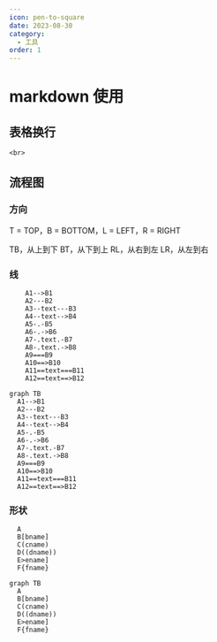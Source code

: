 ```yaml
---
icon: pen-to-square
date: 2023-08-30
category:
  - 工具
order: 1
---
```

# markdown 使用
## 表格换行
```
<br>
```
## 流程图
### 方向
T = TOP，B = BOTTOM，L = LEFT，R = RIGHT

TB，从上到下
BT，从下到上
RL，从右到左
LR，从左到右
### 线
```
    A1-->B1
    A2---B2
    A3--text---B3
    A4--text-->B4
    A5-.-B5
    A6-.->B6
    A7-.text.-B7
    A8-.text.->B8
    A9===B9
    A10==>B10
    A11==text===B11
    A12==text==>B12
```
``` mermaid 
graph TB
  A1-->B1
  A2---B2
  A3--text---B3
  A4--text-->B4
  A5-.-B5
  A6-.->B6
  A7-.text.-B7
  A8-.text.->B8
  A9===B9
  A10==>B10
  A11==text===B11
  A12==text==>B12
```
### 形状
```
  A
  B[bname]
  C(cname)
  D((dname))
  E>ename]
  F{fname}
```
``` mermaid
graph TB
  A
  B[bname]
  C(cname)
  D((dname))
  E>ename]
  F{fname}
```
